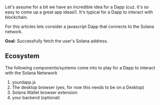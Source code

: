 Let's assume for a bit we have an incredible idea for a Dapp (cuz. it's so easy to come up a great app ideas!). It's typical for a Dapp to interact with blockchain. 

For this articles lets consider a javascript Dapp that connects to the Solana network.

**Goal**: Successfully fetch the user's Solana address. 

## Ecosystem 

The following components/systems come into to play for a Dapp to interact with the Solana Netwwork

1. yourdapp.js
1. The desktop browser (yes, for now this needs to be on a Desktop)
1. Solana Wallet browser extension
1. your backend (optional)


